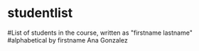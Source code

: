 # studentlist
#List of students in the course, written as "firstname lastname"
#alphabetical by firstname
Ana Gonzalez
